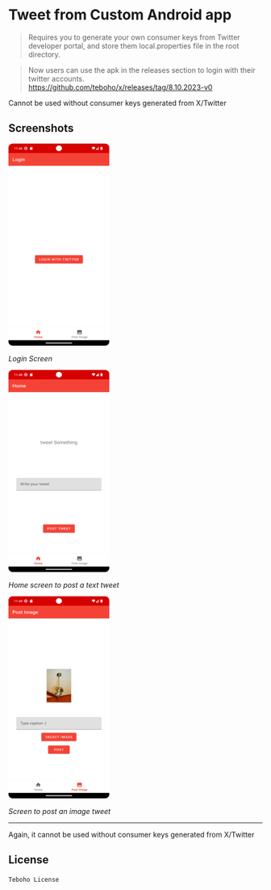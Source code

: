 # Tweet from Custom Android app

> Requires you to generate your own consumer keys from Twitter developer portal, and store them local.properties file in the root directory.

> Now users can use the apk in the releases section to login with their twitter accounts.  
> https://github.com/teboho/x/releases/tag/8.10.2023-v0

Cannot be used without consumer keys generated from X/Twitter

## Screenshots

<!-- ![Login](assets/Login.png)   -->
<img src="assets/Login.png" width="200" height="400" alt="Login" />  

*Login Screen*

<!-- ![Home](assets/Home.png)   -->
<img src="assets/Home.png" width="200" height="400" alt="Home" />  

*Home screen to post a text tweet*

<!-- ![Post Image](assets/PostImage.png)   -->
<img src="assets/PostImage.png" width="200" height="400" alt="Post Image" />  

*Screen to post an image tweet*

---

Again, it cannot be used without consumer keys generated from X/Twitter

## License

```
Teboho License
```